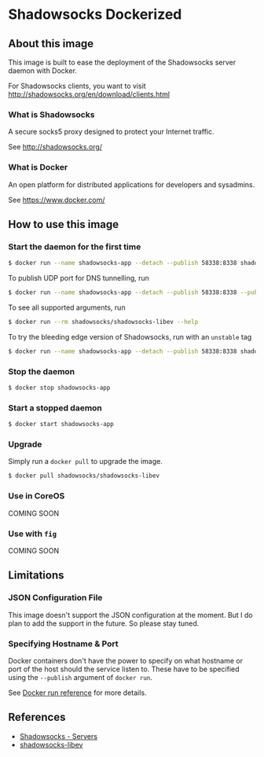 # Shadowsocks Dockerized

## About this image

This image is built to ease the deployment of the Shadowsocks server daemon with Docker.

For Shadowsocks clients, you want to visit http://shadowsocks.org/en/download/clients.html

### What is Shadowsocks

A secure socks5 proxy designed to protect your Internet traffic.

See http://shadowsocks.org/

### What is Docker

An open platform for distributed applications for developers and sysadmins.

See https://www.docker.com/

## How to use this image

### Start the daemon for the first time

```bash
$ docker run --name shadowsocks-app --detach --publish 58338:8338 shadowsocks/shadowsocks-libev -k "5ecret!"
```

To publish UDP port for DNS tunnelling, run

```bash
$ docker run --name shadowsocks-app --detach --publish 58338:8338 --publish 58338:8338/udp shadowsocks/shadowsocks-libev -k "5ecret!"
```

To see all supported arguments, run

```bash
$ docker run --rm shadowsocks/shadowsocks-libev --help
```

To try the bleeding edge version of Shadowsocks, run with an `unstable` tag

```bash
$ docker run --name shadowsocks-app --detach --publish 58338:8338 shadowsocks/shadowsocks-libev:unstable -k "5ecret!"
```

### Stop the daemon

```bash
$ docker stop shadowsocks-app
```

### Start a stopped daemon

```bash
$ docker start shadowsocks-app
```

### Upgrade

Simply run a `docker pull` to upgrade the image.

```bash
$ docker pull shadowsocks/shadowsocks-libev
```

### Use in CoreOS

COMING SOON

### Use with `fig`

COMING SOON

## Limitations

### JSON Configuration File

This image doesn't support the JSON configuration at the moment. But I do plan to add the support in the future. So please stay tuned.

### Specifying Hostname & Port

Docker containers don't have the power to specify on what hostname or port of the host should the service listen to. These have to be specified using the `--publish` argument of `docker run`.

See [Docker run reference](https://docs.docker.com/reference/run/#expose-incoming-ports) for more details.

## References

* [Shadowsocks - Servers](http://shadowsocks.org/en/download/servers.html)
* [shadowsocks-libev](https://github.com/shadowsocks/shadowsocks-libev/blob/master/README.md)
